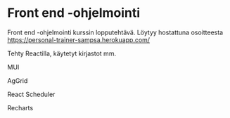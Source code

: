 # Front end -ohjelmointi

Front end -ohjelmointi kurssin lopputehtävä. Löytyy hostattuna osoitteesta https://personal-trainer-sampsa.herokuapp.com/

Tehty Reactilla, käytetyt kirjastot mm.

MUI

AgGrid

React Scheduler

Recharts
